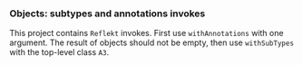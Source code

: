 ### Objects: subtypes and annotations invokes

This project contains `Reflekt` invokes. 
First use `withAnnotations` with one argument. The result of objects should not be empty,
then use `withSubTypes` with the top-level class `A3`.
